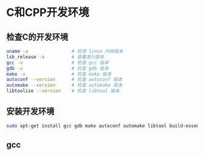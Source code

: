 # C和CPP开发环境

## 检查C的开发环境

```bash
uname -a                # 检测 linux 内核版本
lsb_release -a          # 查看发行版本
gcc -v                  # 检查 gcc 版本
gdb -v                  # 检查 gdb 版本
make -v                 # 检查 make 版本
autoconf --version      # 检查 autoconf 版本
automake --version      # 检查 automake 版本
libtoolize --version    # 检查 libtool 版本
```

## 安装开发环境

```bash
sudo apt-get install gcc gdb make autoconf automake libtool build-essential
```

## gcc
